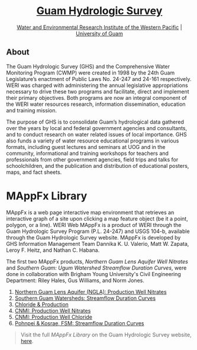 <h1 align="center"><a href="https://guamhydrologicsurvey.uog.edu/">Guam Hydrologic Survey</a></h1>

<p align="center"><a href="https://weri.uog.edu/">Water and Environmental Research Institute of the Western Pacific</a> | <a href="https://www.uog.edu/">University of Guam</a></p>

## About

The Guam Hydrologic Survey (GHS) and the Comprehensive Water Monitoring Program (CWMP) were created in 1998 by the 24th Guam Legislature’s enactment of Public Laws No. 24-247 and 24-161 respectively. WERI was charged with administering the annual legislative appropriations necessary to drive these two programs and facilitate, direct and implement their primary objectives. Both programs are now an integral component of the WERI water resources research, information dissemination, education and training mission.

The purpose of GHS is to consolidate Guam’s hydrological data gathered over the years by local and federal government agencies and consultants, and to conduct research on water related issues of local importance. GHS also funds a variety of water resource educational programs in various formats, including guest lectures and seminars at UOG and in the community, informational and training workshops for teachers and professionals from other government agencies, field trips and talks for schoolchildren, and the publication and distribution of educational posters, maps, and fact sheets.

# MAppFx Library 
MAppFx is a web page interactive map environment that retrieves an interactive graph of a site upon clicking a map feature object (be it a point, polygon, or a line). WERI Web MAppFx is a product of WERI through the Guam Hydrologic Survey Program (P.L. 24-247) and USGS 104-b, available through the Guam Hydrologic Survey website. MAppFx is developed by GHS Information Management Team Dannika K. U. Valerio, Matt W. Zapata, Leroy F. Heitz, and Nathan C. Habana. 

The first two MAppFx products, _Northern Guam Lens Aquifer Well Nitrates_ and _Southern Guam: Ugum Watershed Streamflow Duration Curves_, were done in collaboration with Brigham Young University's Civil Engineering Department: Riley Hales, Gus Williams, and Norm Jones. 

1. [Northern Guam Lens Aquifer (NGLA): Production Well Nitrates](https://guam-hydrologic-survey.github.io/well-nitrates-app/) 
2. [Southern Guam Watersheds: Streamflow Duration Curves](https://guam-hydrologic-survey.github.io/ugum-fdc-app/)
3. [Chloride & Production](https://guam-hydrologic-survey.github.io/chloride-production-app)
4. [CNMI: Production Well Nitrates](https://guam-hydrologic-survey.github.io/saipan-nitrates-app)
5. [CNMI: Production Well Chloride](https://guam-hydrologic-survey.github.io/saipan-chloride-app)
6. [Pohnpei & Kosrae, FSM: Streamflow Duration Curves](https://guam-hydrologic-survey.github.io/fsm-fdc-app)

> Visit the full _MAppFx Library_ on the Guam Hydrologic Survey website, [here](https://guamhydrologicsurvey.uog.edu/index.php/mappfx/).
